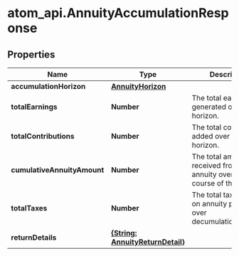 # atom_api.AnnuityAccumulationResponse

## Properties
Name | Type | Description | Notes
------------ | ------------- | ------------- | -------------
**accumulationHorizon** | [**AnnuityHorizon**](AnnuityHorizon.md) |  | 
**totalEarnings** | **Number** | The total earnings generated over the horizon. | 
**totalContributions** | **Number** | The total contributinos added over the horizon. | 
**cumulativeAnnuityAmount** | **Number** | The total amount received from the annuity over the course of the plan. | 
**totalTaxes** | **Number** | The total taxes paid on annuity payments over decumulation_horizon. | 
**returnDetails** | [**{String: AnnuityReturnDetail}**](AnnuityReturnDetail.md) |  | 


